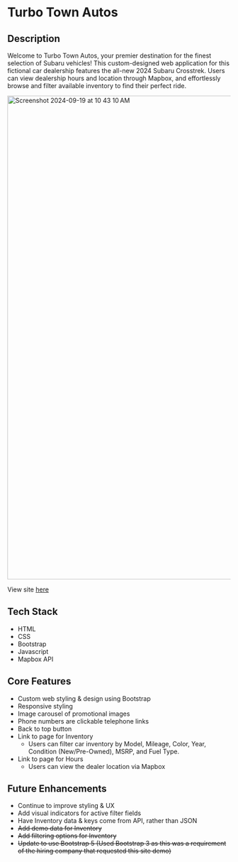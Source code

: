 # Turbo Town Autos

## Description
Welcome to Turbo Town Autos, your premier destination for the finest selection of Subaru vehicles! This custom-designed web application for this fictional car dealership features the all-new 2024 Subaru Crosstrek. Users can view dealership hours and location through Mapbox, and effortlessly browse and filter available inventory to find their perfect ride.

<img width="1090" alt="Screenshot 2024-09-19 at 10 43 10 AM" src="https://github.com/user-attachments/assets/46c77458-b1d3-43a6-8304-a5b78430f11d">

View site [here](https://cg-subaru-crosstrek.netlify.app/)

## Tech Stack
* HTML
* CSS
* Bootstrap
* Javascript
* Mapbox API

## Core Features
* Custom web styling & design using Bootstrap
* Responsive styling
* Image carousel of promotional images
* Phone numbers are clickable telephone links
* Back to top button
* Link to page for Inventory
  * Users can filter car inventory by Model, Mileage, Color, Year, Condition (New/Pre-Owned), MSRP, and Fuel Type.
* Link to page for Hours
  * Users can view the dealer location via Mapbox

## Future Enhancements 
* Continue to improve styling & UX
* Add visual indicators for active filter fields
* Have Inventory data & keys come from API, rather than JSON
* ~~Add demo data for Inventory~~
* ~~Add filtering options for Inventory~~
* ~~Update to use Bootstrap 5 (Used Bootstrap 3 as this was a requirement of the hiring company that requested this site demo)~~
